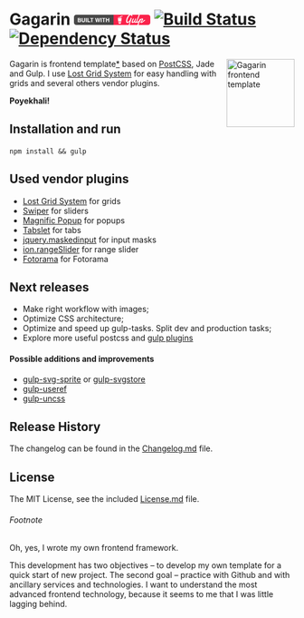 # Gagarin [![built with gulp](gulp-badge.png)](http://gulpjs.com) [![Build Status](https://travis-ci.org/neonick/gagarin.svg)](https://travis-ci.org/neonick/gagarin) [![Dependency Status](https://gemnasium.com/neonick/gagarin.svg)](https://gemnasium.com/neonick/gagarin)

<img width="120" height="120" src="https://raw.githubusercontent.com/neonick/gagarin/master/src/i/logo.png" title="Gagarin frontend template" align="right">

Gagarin is frontend template[*](#footnote) based on [PostCSS](https://github.com/postcss/postcss), Jade and Gulp. 
I use [Lost Grid System](https://github.com/corysimmons/lost) for easy handling with grids and several others vendor plugins.

**Poyekhali!**

## Installation and run

```
npm install && gulp
```

## Used vendor plugins

- [Lost Grid System](https://github.com/corysimmons/lost) for grids
- [Swiper](https://github.com/nolimits4web/Swiper) for sliders
- [Magnific Popup](https://github.com/dimsemenov/Magnific-Popup) for popups
- [Tabslet](https://github.com/vdw/Tabslet) for tabs
- [jquery.maskedinput](https://github.com/digitalBush/jquery.maskedinput) for input masks
- [ion.rangeSlider](https://github.com/IonDen/ion.rangeSlider) for range slider
- [Fotorama](https://github.com/artpolikarpov/fotorama/) for Fotorama

## Next releases

- Make right workflow with images;
- Optimize CSS architecture;
- Optimize and speed up gulp-tasks. Split dev and production tasks;
- Explore more useful postcss and [gulp plugins](https://github.com/Pestov/essential-gulp-plugins)

#### Possible additions and improvements

- [gulp-svg-sprite](https://github.com/jkphl/gulp-svg-sprite) or [gulp-svgstore](https://github.com/w0rm/gulp-svgstore)
- [gulp-useref](https://github.com/jonkemp/gulp-useref)
- [gulp-uncss](https://github.com/ben-eb/gulp-uncss)

## Release History

The changelog can be found in the [Changelog.md](Changelog.md) file.

## License

The MIT License, see the included [License.md](License.md) file.

###### Footnote

Oh, yes, I wrote my own frontend framework.

This development has two objectives – to develop my own template for a quick start of new project.
The second goal – practice with Github and with ancillary services and technologies.
I want to understand the most advanced frontend technology, because it seems to me that I was little lagging behind.